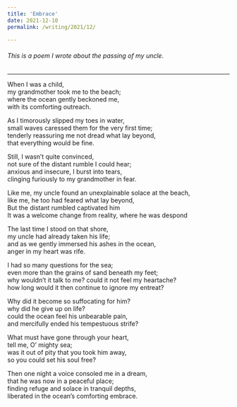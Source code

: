 ```yaml
---
title: 'Embrace'
date: 2021-12-10
permalink: /writing/2021/12/

---
```


###### This is a poem I wrote about the passing of my uncle.
----
When I was a child,\
  my grandmother took me to the beach;\
    where the ocean gently beckoned me,\
      with its comforting outreach.

As I timorously slipped my toes in water,\
   small waves caressed them for the very first time;\
    tenderly reassuring me not dread what lay beyond,\
      that everything would be fine.

Still, I wasn’t quite convinced,\
   not sure of the distant rumble I could hear;\
    anxious and insecure, I burst into tears,\
      clinging furiously to my grandmother in fear.

Like me, my uncle found an unexplainable solace at the beach,\
  like me, he too had feared what lay beyond,\
    But the distant rumbled captivated him\
      It was a welcome change from reality, where he was despond 

The last time I stood on that shore,\
  my uncle had already taken his life;\
    and as we gently immersed his ashes in the ocean,\
      anger in my heart was rife.

I had so many questions for the sea;\
  even more than the grains of sand beneath my feet;\
    why wouldn’t it talk to me? could it not feel my heartache?\
      how long would it then continue to ignore my entreat?

Why did it become so suffocating for him?\
  why did he give up on life?\
    could the ocean feel his unbearable pain,\
      and mercifully ended his tempestuous strife?

What must have gone through your heart,\
  tell me, O’ mighty sea;\
    was it out of pity that you took him away,\
      so you could set his soul free?

Then one night a voice consoled me in a dream,\
that he was now in a peaceful place;\
finding refuge and solace in tranquil depths,\
liberated in the ocean’s comforting embrace.
